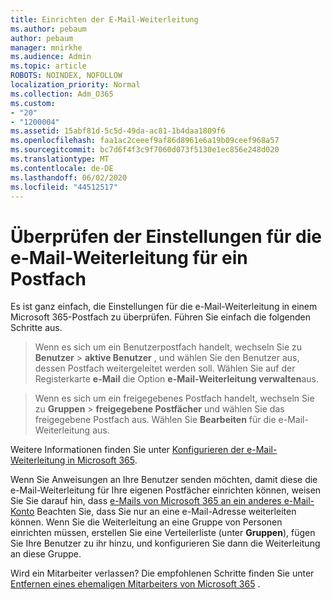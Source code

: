 ```yaml
---
title: Einrichten der E-Mail-Weiterleitung
ms.author: pebaum
author: pebaum
manager: mnirkhe
ms.audience: Admin
ms.topic: article
ROBOTS: NOINDEX, NOFOLLOW
localization_priority: Normal
ms.collection: Adm_O365
ms.custom:
- "20"
- "1200004"
ms.assetid: 15abf81d-5c5d-49da-ac81-1b4daa1809f6
ms.openlocfilehash: faa1ac2ceeef9af86d8961e6a19b09ceef968a57
ms.sourcegitcommit: bc7d6f4f3c9f7060d073f5130e1ec856e248d020
ms.translationtype: MT
ms.contentlocale: de-DE
ms.lasthandoff: 06/02/2020
ms.locfileid: "44512517"
---
```

# <a name="check-the-email-forwarding-settings-for-a-mailbox"></a>Überprüfen der Einstellungen für die e-Mail-Weiterleitung für ein Postfach

Es ist ganz einfach, die Einstellungen für die e-Mail-Weiterleitung in einem Microsoft 365-Postfach zu überprüfen. Führen Sie einfach die folgenden Schritte aus.
  
> Wenn es sich um ein Benutzerpostfach handelt, wechseln Sie zu **Benutzer** \> **aktive Benutzer** , und wählen Sie den Benutzer aus, dessen Postfach weitergeleitet werden soll. Wählen Sie auf der Registerkarte **e-Mail** die Option **e-Mail-Weiterleitung verwalten**aus.

> Wenn es sich um ein freigegebenes Postfach handelt, wechseln Sie zu **Gruppen** \> **freigegebene Postfächer** und wählen Sie das freigegebene Postfach aus. Wählen Sie **Bearbeiten** für die e-Mail-Weiterleitung aus.

Weitere Informationen finden Sie unter [Konfigurieren der e-Mail-Weiterleitung in Microsoft 365](https://docs.microsoft.com/microsoft-365/admin/email/configure-email-forwarding).
  
Wenn Sie Anweisungen an Ihre Benutzer senden möchten, damit diese die e-Mail-Weiterleitung für Ihre eigenen Postfächer einrichten können, weisen Sie Sie darauf hin, dass [e-Mails von Microsoft 365 an ein anderes e-Mail-Konto](https://support.office.com/article/Forward-email-from-Office-365-to-another-email-account-1ed4ee1e-74f8-4f53-a174-86b748ff6a0e) Beachten Sie, dass Sie nur an eine e-Mail-Adresse weiterleiten können. Wenn Sie die Weiterleitung an eine Gruppe von Personen einrichten müssen, erstellen Sie eine Verteilerliste (unter **Gruppen**), fügen Sie Ihre Benutzer zu ihr hinzu, und konfigurieren Sie dann die Weiterleitung an diese Gruppe.
  
Wird ein Mitarbeiter verlassen? Die empfohlenen Schritte finden Sie unter [Entfernen eines ehemaligen Mitarbeiters von Microsoft 365](https://docs.microsoft.com/microsoft-365/admin/add-users/remove-former-employee) .